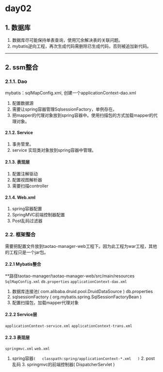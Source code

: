 # day02
##  1. 数据库
1. 数据库尽可能保持单表查询，使用冗余解决表的关联问题。
2. mybatis逆向工程，再次生成代码需删除已生成代码，否则被追加新代码。
---- 
## 2. ssm整合
### 2.1.1. Dao
mybatis：sqlMapConfig.xml, 创建一个applicationContext-dao.xml
1. 配置数据源
2. 需要让spring容器管理SqlsessionFactory，单例存在。
3. 把mapper的代理对象放到spring容器中。使用扫描包的方式加载mapper的代理对象。
#### 2.1.2. Service
1. 事务管里。
2. service 实现类对象放到spring容器中管理。
#### 2.1.3. 表现层
1. 配置注解驱动
2. 配置视图解析器
3. 需要扫描controller
#### 2.1.4. Web.xml
1. spring容器配置
2. SpringMVC前端控制器配置
3. Post乱码过滤器
### 2.2. 框架整合
需要把配置文件放到taotao-manager-web工程下。因为此工程为war工程，其他的工程只是一个jar包。
#### 2.2.1 Mybatis整合
**路径taotao-manager/taotao-manager-web/src/main/resources
`SqlMapConfig.xml`
`db.properties`
`applicationContext-dao.xml`
1. 数据库连接池( com.alibaba.druid.pool.DruidDataSource ) db.properties
2.  sqlsessionFactory ( org.mybatis.spring.SqlSessionFactoryBean )
3. 配置扫描包，加载mapper代理对象
#### 2.2.2 Service层
`applicationContext-service.xml`
`applicationContext-trans.xml`
#### 2.2.3 表现层
`springmvc.xml`
`web.xml`
1. spring容器`(   classpath:spring/applicationContext-*.xml   )`
	2. post乱码
	3. springmvc的前端控制器( DispatcherServlet )
